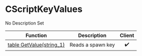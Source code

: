 # CScriptKeyValues
No Description Set

Function|Description|Client
--|--|:--:
[table GetValue(string_1)](GetValue)|Reads a spawn key|✔️
